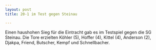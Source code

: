 ```yaml
---
layout: post
title: 20-1 im Test gegen Steinau

---
```


Einen haushohen Sieg für die Eintracht gab es im Testspiel gegen die SG Steinau. Die Tore erzielten Köhler (5), Hoffer (4), Kittel (4), Anderson (2), Djakpa, Friend, Butscher, Kempf und Schnellbacher.


